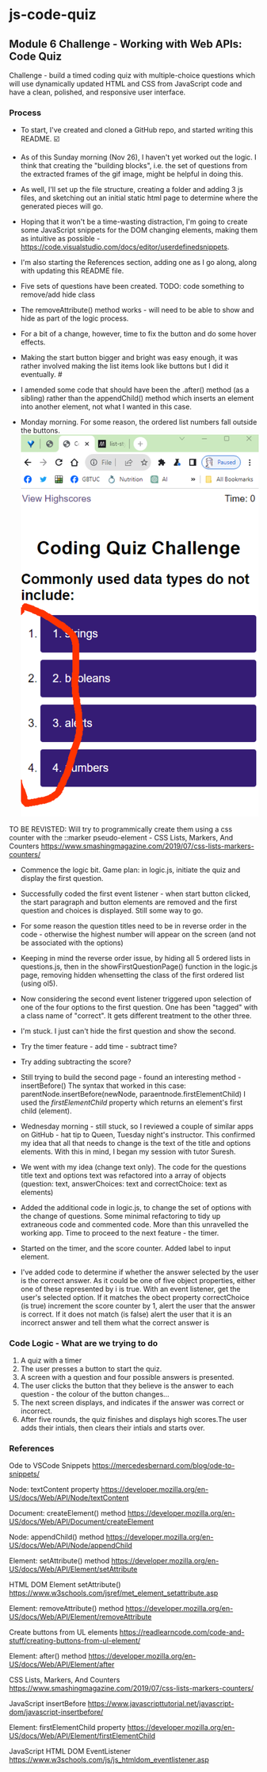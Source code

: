 # js-code-quiz
## Module 6 Challenge - Working with Web APIs: Code Quiz

Challenge - build a timed coding quiz with multiple-choice questions which will use dynamically updated HTML and CSS from JavaScript code and have a clean, polished, and responsive user interface.

### Process

* To start, I've created and cloned a GitHub repo, and started writing this README. :ballot_box_with_check:

* As of this Sunday morning (Nov 26), I haven't yet worked out the logic. I think that creating the "building blocks", i.e. the set of questions from the extracted frames of the gif image, might be helpful in doing this.

* As well, I'll set up the file structure, creating a folder and adding 3 js files, and sketching out an initial static html page to determine where the generated pieces will go.

* Hoping that it won't be a time-wasting distraction, I'm going to create some JavaScript snippets for the DOM changing elements, making them as intuitive as possible - https://code.visualstudio.com/docs/editor/userdefinedsnippets.

* I'm also starting the References section, adding one as I go along, along with updating this README file.

* Five sets of questions have been created. TODO: code something to remove/add hide class 

* The removeAttribute() method works - will need to be able to show and hide as part of the logic process.

* For a bit of a change, however, time to fix the button and do some hover effects. 

* Making the start button bigger and bright was easy enough, it was rather involved making the list items look like buttons but I did it eventually. #

* I amended some code that should have been the .after() method (as a sibling) rather than the appendChild() method which inserts an element into another element, not what I wanted in this case.

* Monday morning. For some reason, the ordered list numbers fall outside the buttons. 
![strange button-numbers behaviour ](strange-nums.png)

TO BE REVISTED: Will try to programmically create them using a css counter with the ::marker pseudo-element -  CSS Lists, Markers, And Counters https://www.smashingmagazine.com/2019/07/css-lists-markers-counters/
  
* Commence the logic bit. Game plan: in logic.js, initiate the quiz and display the first question.

* Successfully coded the first event listener - when start button clicked, the start paragraph and button elements are removed and the first question and choices is displayed. Still some way to go.

* For some reason the question titles need to be in reverse order in the code - otherwise the highest number will appear on the screen (and not be associated with the options)

* Keeping in mind the reverse order issue, by hiding all 5 ordered lists in questions.js, then in the showFirstQuestionPage() function in the logic.js page, removing hidden whensetting the class of the first ordered list (using ol5).

* Now considering the second event listener triggered upon selection of one of the four options to the first question. One has been "tagged" with a class name of "correct". It gets different treatment to the other three.

* I'm stuck. I just can't hide the first question and show the second. 

* Try the timer feature - add time - subtract time?

* Try adding subtracting the score?

* Still trying to build the second page - found an interesting method - insertBefore() The syntax that worked in this case:  parentNode.insertBefore(newNode, paraentnode.firstElementChild) I used the *firstElementChild* property which returns an element's first child (element).

* Wednesday morning - still stuck, so I reviewed a couple of similar apps on GitHub - hat tip to Queen, Tuesday night's instructor. This confirmed my idea that all that needs to change is the text of the title and options elements. With this in mind, I began my session with tutor Suresh.

* We went with my idea (change text only). The code for the questions title text and options text was refactored into a array of objects (question: text, answerChoices: text and correctChoice: text as elements)

* Added the additional code in logic.js, to change the set of options with the change of questions. Some minimal refactoring to tidy up extraneous code and commented code. More than this unravelled the working app. Time to proceed to the next feature - the timer.

* Started on the timer, and the score counter. Added label to input element.

* I've added code to determine if whether the answer selected by the user is the correct answer. As it could be one of five object properties, either one of these represented by i is true. With an event listener, get the user's selected option. If it matches the obect property correctChoice (is true) increment the score counter by 1, alert the user that the answer is correct. If it does not match (is false) alert the user that it is an incorrect answer and tell them what the correct answer is



### Code Logic - What are we trying to do

1. A quiz with a timer
2. The user presses a button to start the quiz.
3. A screen with a question and four possible answers is presented.
4. The user clicks the button that they believe is the answer to each question - the colour of the button changes...
5. The next screen displays, and indicates if the answer was correct or incorrect.
6. After five rounds, the quiz finishes and displays high scores.The user adds their intials, then clears their intials and starts over.




### References

Ode to VSCode Snippets
https://mercedesbernard.com/blog/ode-to-snippets/<br>

Node: textContent property
https://developer.mozilla.org/en-US/docs/Web/API/Node/textContent<br>

Document: createElement() method
https://developer.mozilla.org/en-US/docs/Web/API/Document/createElement<br>

Node: appendChild() method
https://developer.mozilla.org/en-US/docs/Web/API/Node/appendChild<br>

Element: setAttribute() method
https://developer.mozilla.org/en-US/docs/Web/API/Element/setAttribute<br>

HTML DOM Element setAttribute()
https://www.w3schools.com/jsref/met_element_setattribute.asp<br>

Element: removeAttribute() method
https://developer.mozilla.org/en-US/docs/Web/API/Element/removeAttribute<br>

Create buttons from UL elements
https://readlearncode.com/code-and-stuff/creating-buttons-from-ul-element/<br>

Element: after() method
https://developer.mozilla.org/en-US/docs/Web/API/Element/after<br>

CSS Lists, Markers, And Counters
https://www.smashingmagazine.com/2019/07/css-lists-markers-counters/<br>

JavaScript insertBefore
https://www.javascripttutorial.net/javascript-dom/javascript-insertbefore/<br>

Element: firstElementChild property
https://developer.mozilla.org/en-US/docs/Web/API/Element/firstElementChild<br>

JavaScript HTML DOM EventListener
https://www.w3schools.com/js/js_htmldom_eventlistener.asp<br>



